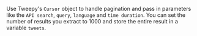 Use Tweepy's `Cursor` object to handle pagination and pass in parameters like the `API search`, `query`, `language` and `time duration`. You can set the number of results you extract to 1000 and store the entire result in a variable `tweets`. 